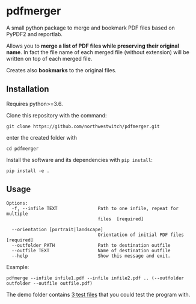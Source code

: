 # pdfmerger
A small python package to merge and bookmark PDF files based on PyPDF2 and reportlab.

Allows you to **merge a list of PDF files while preserving their original name**. In fact the file name of each merged file (without extension) will be written on top of each merged file.

Creates also **bookmarks** to the original files.

## Installation
Requires python>=3.6.

Clone this repository with the command:
```
git clone https://github.com/northwestwitch/pdfmerger.git
```
enter the created folder with
```
cd pdfmerger
```
Install the software and its dependencies with `pip install`:
```
pip install -e .
```

## Usage
```
Options:
  -f, --infile TEXT               Path to one infile, repeat for multiple
                                  files  [required]

  --orientation [portrait|landscape]
                                  Orientation of initial PDF files  [required]
  --outfolder PATH                Path to destination outfile
  --outfile TEXT                  Name of destination outfile
  --help                          Show this message and exit.
```

Example:

`pdfmerge --infile infile1.pdf --infile infile2.pdf .. (--outfolder outfolder --outfile outfile.pdf)`

The demo folder contains [3 test files](https://github.com/northwestwitch/pdfmerger/tree/master/pdfmerger/demo) that you could test the program with.
